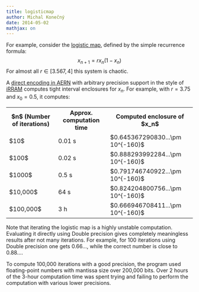 ```yaml
---
title: logisticmap
author: Michal Konečný
date: 2014-05-02
mathjax: on
---
```


For example, consider
the [logistic map](http://en.wikipedia.org/wiki/Logistic_map), defined by the simple recurrence formula:
$$
x_{n+1} = rx_n(1-x_n)
$$
For almost all $r\in[3.567,4]$ this system is chaotic.

A [direct encoding in AERN](https://github.com/michalkonecny/aern/blob/master/aern-mpfr/demos/LogisticMap.hs) 
with arbitrary precision support
in the style of [iRRAM](http://irram.uni-trier.de/) computes tight interval enclosures for
$x_n$.  For example, with $r=3.75$ and $x_0=0.5$, it computes:

<!--
$n$    time          computed enclosure of $x_n$                     
-----  ------ ----   --------------------------------
10     0.008s        $0.64536729083093...\pm 10^{-160}$
100    0.02s         $0.88829399228403...\pm 10^{-160}$
1000   0.5s          $0.79174674092244...\pm 10^{-160}$
10000  72s           $0.82420480075653...\pm 10^{-160}$
100000 72s           $0.666946708411...\pm 10^{-160}$
-->

<table class="table table-striped table-bordered">
<tr>
<th>$n$ (Number of iterations)</th><th>Approx. computation time</th><th>Computed enclosure of $x_n$</th>
</tr>
<tr>
<td>$10$</td><td>0.01 s</td><td>$0.645367290830...\pm 10^{-160}$</td>
</tr>
<tr>
<td>$100$</td><td>0.02 s</td><td>$0.888293992284...\pm 10^{-160}$</td>
</tr>
<tr>
<td>$1000$</td><td>0.5 s</td><td>$0.791746740922...\pm 10^{-160}$</td>
</tr>
<tr>
<td>$10,000$</td><td>64 s</td><td>$0.824204800756...\pm 10^{-160}$</td>
</tr>
<tr>
<td>$100,000$</td><td>3 h</td><td>$0.666946708411...\pm 10^{-160}$</td>
</tr>
</table>

Note that iterating the logistic map is a highly unstable computation.  Evaluating 
it directly using Double precision gives completely meaningless results 
after not many iterations.  For example, for 100 iterations using Double
precision one gets $0.66...$, while the correct number is close to $0.88...$. 

To compute 100,000 iterations with a good
precision, the program used floating-point numbers with mantissa size 
over 200,000 bits.  Over 2 hours of the 3-hour computation time was spent
trying and failing to perform the computation with various lower precisions.

<!-- 
TODO: Demonstrate that the same formula can be used to evaluate on real numbers 
as well as on real functions to capture dependency.

Show how x_1..x_5 depend on x_0 \in [0,1].

Plot how x_n depends on n \in [0,10] when r = 4 using the explicit formula.  
-->

